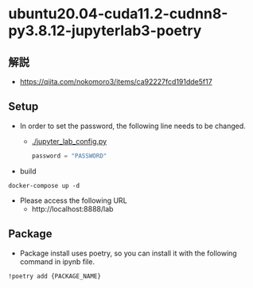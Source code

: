 # ubuntu20.04-cuda11.2-cudnn8-py3.8.12-jupyterlab3-poetry

## 解説
- https://qiita.com/nokomoro3/items/ca92227fcd191dde5f17
## Setup

- In order to set the password, the following line needs to be changed.
  - [./jupyter_lab_config.py](./jupyter_lab_config.py)
    ```python
    password = "PASSWORD"
    ```

- build
```
docker-compose up -d
```

- Please access the following URL
  - http://localhost:8888/lab

## Package

- Package install uses poetry, so you can install it with the following command in ipynb file.
```ipynb
!poetry add {PACKAGE_NAME}
```
